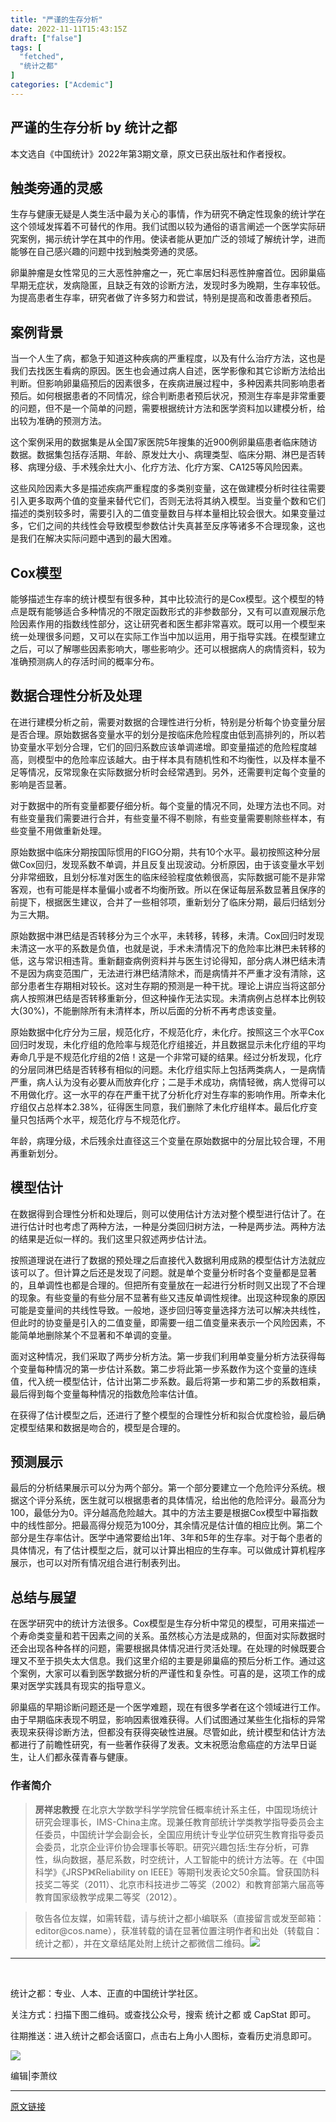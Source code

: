 ```yaml
---
title: "严谨的生存分析"
date: 2022-11-11T15:43:15Z
draft: ["false"]
tags: [
  "fetched",
  "统计之都"
]
categories: ["Acdemic"]
---
```

严谨的生存分析 by 统计之都
------
<div><section data-tool="mdnice编辑器" data-website="https://www.mdnice.com"><p data-tool="mdnice编辑器">本文选自《中国统计》2022年第3期文章，原文已获出版社和作者授权。</p><h2 data-tool="mdnice编辑器"><span></span>触类旁通的灵感</h2><p data-tool="mdnice编辑器">生存与健康无疑是人类生活中最为关心的事情，作为研究不确定性现象的统计学在这个领域发挥着不可替代的作用。我们试图以较为通俗的语言阐述一个医学实际研究案例，揭示统计学在其中的作用。使读者能从更加广泛的领域了解统计学，进而能够在自己感兴趣的问题中找到触类旁通的灵感。</p><p data-tool="mdnice编辑器">卵巢肿瘤是女性常见的三大恶性肿瘤之一，死亡率居妇科恶性肿瘤首位。因卵巢癌早期无症状，发病隐匿，且缺乏有效的诊断方法，发现时多为晚期，生存率较低。为提高患者生存率，研究者做了许多努力和尝试，特别是提高和改善患者预后。</p><h2 data-tool="mdnice编辑器"><span></span>案例背景</h2><p data-tool="mdnice编辑器">当一个人生了病，都急于知道这种疾病的严重程度，以及有什么治疗方法，这也是我们去找医生看病的原因。医生也会通过病人自述，医学影像和其它诊断方法给出判断。但影响卵巢癌预后的因素很多，在疾病进展过程中，多种因素共同影响患者预后。如何根据患者的不同情况，综合判断患者预后状况，预测生存率是非常重要的问题，但不是一个简单的问题，需要根据统计方法和医学资料加以建模分析，给出较为准确的预测方法。</p><p data-tool="mdnice编辑器">这个案例采用的数据集是从全国7家医院5年搜集的近900例卵巢癌患者临床随访数据。数据集包括存活期、年龄、原发灶大小、病理类型、临床分期、淋巴是否转移、病理分级、手术残余灶大小、化疗方法、化疗方案、CA125等风险因素。</p><p data-tool="mdnice编辑器">这些风险因素大多是描述疾病严重程度的多类别变量，这在做建模分析时往往需要引入更多取两个值的变量来替代它们，否则无法将其纳入模型。当变量个数和它们描述的类别较多时，需要引入的二值变量数目与样本量相比较会很大。如果变量过多，它们之间的共线性会导致模型参数估计失真甚至反序等诸多不合理现象，这也是我们在解决实际问题中遇到的最大困难。</p><h2 data-tool="mdnice编辑器"><span></span>Cox模型</h2><p data-tool="mdnice编辑器">能够描述生存率的统计模型有很多种，其中比较流行的是Cox模型。这个模型的特点是既有能够适合多种情况的不限定函数形式的非参数部分，又有可以直观展示危险因素作用的指数线性部分，这让研究者和医生都非常喜欢。既可以用一个模型来统一处理很多问题，又可以在实际工作当中加以运用，用于指导实践。在模型建立之后，可以了解哪些因素影响大，哪些影响少。还可以根据病人的病情资料，较为准确预测病人的存活时间的概率分布。</p><h2 data-tool="mdnice编辑器"><span></span>数据合理性分析及处理</h2><p data-tool="mdnice编辑器">在进行建模分析之前，需要对数据的合理性进行分析，特别是分析每个协变量分层是否合理。原始数据各变量水平的划分是按临床危险程度由低到高排列的，所以若协变量水平划分合理，它们的回归系数应该单调递增。即变量描述的危险程度越高，则模型中的危险率应该越大。由于样本具有随机性和不均衡性，以及样本量不足等情况，反常现象在实际数据分析时会经常遇到。另外，还需要判定每个变量的影响是否显著。</p><p data-tool="mdnice编辑器">对于数据中的所有变量都要仔细分析。每个变量的情况不同，处理方法也不同。对有些变量我们需要进行合并，有些变量不得不剔除，有些变量需要剔除些样本，有些变量不用做重新处理。</p><p data-tool="mdnice编辑器">原始数据中临床分期按国际惯用的FIGO分期，共有10个水平。最初按照这种分层做Cox回归，发现系数不单调，并且反复出现波动。分析原因，由于该变量水平划分非常细致，且划分标准对医生的临床经验程度依赖很高，实际数据可能不是非常客观，也有可能是样本量偏小或者不均衡所致。所以在保证每层系数显著且保序的前提下，根据医生建议，合并了一些相邻项，重新划分了临床分期，最后归结划分为三大期。</p><p data-tool="mdnice编辑器">原始数据中淋巴结是否转移分为三个水平，未转移，转移，未清。Cox回归时发现未清这一水平的系数是负值，也就是说，手术未清情况下的危险率比淋巴未转移的低，这与常识相违背。重新翻查病例资料并与医生讨论得知，部分病人淋巴结未清不是因为病变范围广，无法进行淋巴结清除术，而是病情并不严重才没有清除，这部分患者生存期相对较长。这对生存期的预测是一种干扰。理论上讲应当将这部分病人按照淋巴结是否转移重新分，但这种操作无法实现。未清病例占总样本比例较大(30%)，不能删除所有未清样本，所以后面的分析不再考虑该变量。</p><p data-tool="mdnice编辑器">原始数据中化疗分为三层，规范化疗，不规范化疗，未化疗。按照这三个水平Cox回归时发现，未化疗组的危险率与规范化疗组接近，并且数据显示未化疗组的平均寿命几乎是不规范化疗组的2倍！这是一个非常可疑的结果。经过分析发现，化疗的分层同淋巴结是否转移有相似的问题。未化疗组实际上包括两类病人，一是病情严重，病人认为没有必要从而放弃化疗；二是手术成功，病情轻微，病人觉得可以不用做化疗。这一水平的存在严重干扰了分析化疗对生存率的影响作用。所幸未化疗组仅占总样本2.38%，征得医生同意，我们删除了未化疗组样本。最后化疗变量只包括两个水平，规范化疗与不规范化疗。</p><p data-tool="mdnice编辑器">年龄，病理分级，术后残余灶直径这三个变量在原始数据中的分层比较合理，不用再重新划分。</p><h2 data-tool="mdnice编辑器"><span></span>模型估计</h2><p data-tool="mdnice编辑器">在数据得到合理性分析和处理后，则可以使用估计方法对整个模型进行估计了。在进行估计时也考虑了两种方法，一种是分类回归树方法，一种是两步法。两种方法的结果是近似一样的。我们这里只叙述两步估计法。</p><p data-tool="mdnice编辑器">按照道理说在进行了数据的预处理之后直接代入数据利用成熟的模型估计方法就应该可以了。但计算之后还是发现了问题。就是单个变量分析时各个变量都是显著的，且单调性也都是合理的。但把所有变量放在一起进行分析时则又出现了不合理的现象。有些变量的有些分层不显著有些又违反单调性规律。出现这种现象的原因可能是变量间的共线性导致。一般地，逐步回归等变量选择方法可以解决共线性，但此时的协变量是引入的二值变量，即需要一组二值变量来表示一个风险因素，不能简单地删除某个不显著和不单调的变量。</p><p data-tool="mdnice编辑器">面对这种情况，我们采取了两步分析方法。第一步我们利用单变量分析方法获得每个变量每种情况的第一步估计系数。第二步将此第一步系数作为这个变量的连续值，代入统一模型估计，估计出第二步系数。最后将第一步和第二步的系数相乘，最后得到每个变量每种情况的指数危险率估计值。</p><p data-tool="mdnice编辑器">在获得了估计模型之后，还进行了整个模型的合理性分析和拟合优度检验，最后确定模型结果和数据是吻合的，模型是合理的。</p><h2 data-tool="mdnice编辑器"><span></span>预测展示</h2><p data-tool="mdnice编辑器">最后的分析结果展示可以分为两个部分。第一个部分要建立一个危险评分系统。根据这个评分系统，医生就可以根据患者的具体情况，给出他的危险评分。最高分为100，最低分为0。评分越高危险越大。其中的方法主要是根据Cox模型中幂指数中的线性部分。把最高得分规范为100分，其余情况是估计值的相应比例。第二个部分是生存率估计。医学中通常要给出1年、3年和5年的生存率。对于每个患者的具体情况，有了估计模型之后，就可以计算出相应的生存率。可以做成计算机程序展示，也可以对所有情况组合进行制表列出。</p><h2 data-tool="mdnice编辑器"><span></span>总结与展望</h2><p data-tool="mdnice编辑器">在医学研究中的统计方法很多。Cox模型是生存分析中常见的模型，可用来描述一个寿命类变量和若干因素之间的关系。虽然核心方法是成熟的，但面对实际数据时还会出现各种各样的问题，需要根据具体情况进行灵活处理。在处理的时候既要合理又不至于损失太大信息。我们这里介绍的主要是卵巢癌的预后分析工作。通过这个案例，大家可以看到医学数据分析的严谨性和复杂性。可喜的是，这项工作的成果对医学实践具有现实的指导意义。</p><p data-tool="mdnice编辑器">卵巢癌的早期诊断问题还是一个医学难题，现在有很多学者在这个领域进行工作。由于早期临床表现不明显，影响因素很难获得。人们试图通过某些生化指标的异常表现来获得诊断方法，但都没有获得突破性进展。尽管如此，统计模型和估计方法都进行了前瞻性研究，有一些著作获得了发表。文末祝愿治愈癌症的方法早日诞生，让人们都永葆青春与健康。</p><section data-tool="mdnice编辑器"><section><h3><span></span>作者简介<span></span></h3><blockquote><p><strong>房祥忠教授</strong> 在北京大学数学科学学院曾任概率统计系主任，中国现场统计研究会理事长，IMS-China主席。现兼任教育部统计学类教学指导委员会主任委员，中国统计学会副会长，全国应用统计专业学位研究生教育指导委员会委员，北京企业评价协会理事长等职。研究兴趣包括:生存分析，可靠性，纵向数据，基尼系数，时空统计，人工智能中的统计方法等。在《中国科学》《JRSP》《Reliability on IEEE》等期刊发表论文50余篇。曾获国防科技奖二等奖（2011）、北京市科技进步二等奖（2002）和教育部第六届高等教育国家级教学成果二等奖（2012）。</p></blockquote></section></section></section><section data-tool="mdnice编辑器" data-website="https://www.mdnice.com"><section data-tool="mdnice编辑器" data-website="https://www.mdnice.com"><blockquote data-tool="mdnice编辑器"><p>敬告各位友媒，如需转载，请与统计之都小编联系（直接留言或发至邮箱：editor@cos.name），获准转载的请在显著位置注明作者和出处（转载自：统计之都），并在文章结尾处附上统计之都微信二维码。<img data-ratio="1" data-src="https://mmbiz.qpic.cn/mmbiz_png/dMFkbmlFTgdiaicE1Kp3U3hicqUSpj39643GXHHXAtwgMZOlQbNRBuVHQT7EhvBNfI5Ep9WP41ksicj98gyjGtlTeg/640?wx_fmt=png" data-type="png" data-w="300" src="https://mmbiz.qpic.cn/mmbiz_png/dMFkbmlFTgdiaicE1Kp3U3hicqUSpj39643GXHHXAtwgMZOlQbNRBuVHQT7EhvBNfI5Ep9WP41ksicj98gyjGtlTeg/640?wx_fmt=png"></p></blockquote></section></section><section data-tool="mdnice编辑器" data-website="https://www.mdnice.com"><section powered-by="xiumi.us"><section powered-by="xiumi.us"><hr><p><br></p></section></section></section><section powered-by="xiumi.us"><p>统计之都：专业、人本、正直的中国统计学社区。</p><p>关注方式：扫描下图二维码。或查找公众号，搜索 统计之都 或 CapStat 即可。</p><p>往期推送：进入统计之都会话窗口，点击右上角小人图标，查看历史消息即可。</p></section><section powered-by="xiumi.us"><section><img data-ratio="0.5555556" data-src="https://mmbiz.qpic.cn/mmbiz_jpg/dMFkbmlFTgfjy1lCb23fVjZ5VbY53ejIUS9fyK8T5ic01CMCyaq6b6MlT3riaep2Kia1nQcVg1shqzibQCGJibpUciaw/640?wx_fmt=jpeg&amp;wxfrom=5&amp;wx_lazy=1&amp;wx_co=1" data-type="jpeg" data-w="900" src="https://mmbiz.qpic.cn/mmbiz_jpg/dMFkbmlFTgfjy1lCb23fVjZ5VbY53ejIUS9fyK8T5ic01CMCyaq6b6MlT3riaep2Kia1nQcVg1shqzibQCGJibpUciaw/640?wx_fmt=jpeg&amp;wxfrom=5&amp;wx_lazy=1&amp;wx_co=1"></section></section><p><span>编辑|李萧纹</span></p></div>  
<hr>
<a href="https://mp.weixin.qq.com/s/ODLHe0qK5-5-6Xup2TwQcQ",target="_blank" rel="noopener noreferrer">原文链接</a>
